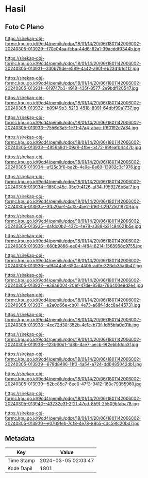 # Hasil

## Foto C Plano

https://sirekap-obj-formc.kpu.go.id/9cd4/pemilu/pdpr/18/01/14/20/06/1801142006002-20240305-013929--f70e04aa-fcba-44d6-82a1-39acddf0344b.jpg

https://sirekap-obj-formc.kpu.go.id/9cd4/pemilu/pdpr/18/01/14/20/06/1801142006002-20240305-013931--330b79de-e589-4a42-a90f-eb23d1b1d112.jpg

https://sirekap-obj-formc.kpu.go.id/9cd4/pemilu/pdpr/18/01/14/20/06/1801142006002-20240305-013931--619747b3-4918-435f-8577-2e9bdf120547.jpg

https://sirekap-obj-formc.kpu.go.id/9cd4/pemilu/pdpr/18/01/14/20/06/1801142006002-20240305-013932--b09f49b3-5213-4518-8091-64dbf99a1737.jpg

https://sirekap-obj-formc.kpu.go.id/9cd4/pemilu/pdpr/18/01/14/20/06/1801142006002-20240305-013933--7556c3a5-1e71-47a4-abac-ff60192d7a34.jpg

https://sirekap-obj-formc.kpu.go.id/9cd4/pemilu/pdpr/18/01/14/20/06/1801142006002-20240305-013933--4856a9d1-09a8-4fbe-b472-69feafb4447b.jpg

https://sirekap-obj-formc.kpu.go.id/9cd4/pemilu/pdpr/18/01/14/20/06/1801142006002-20240305-013934--af25c3f0-be2b-4e9e-8e60-13982c3c1976.jpg

https://sirekap-obj-formc.kpu.go.id/9cd4/pemilu/pdpr/18/01/14/20/06/1801142006002-20240305-013934--1850c45c-05e9-4126-af34-f959276b6af7.jpg

https://sirekap-obj-formc.kpu.go.id/9cd4/pemilu/pdpr/18/01/14/20/06/1801142006002-20240305-013935--3fb20ae1-4c13-45e2-b16f-029725019709.jpg

https://sirekap-obj-formc.kpu.go.id/9cd4/pemilu/pdpr/18/01/14/20/06/1801142006002-20240305-013935--dafdc0b2-437c-4e78-a388-b31c84621b5e.jpg

https://sirekap-obj-formc.kpu.go.id/9cd4/pemilu/pdpr/18/01/14/20/06/1801142006002-20240305-013936--660b9896-ee04-4f84-8214-1568958c9755.jpg

https://sirekap-obj-formc.kpu.go.id/9cd4/pemilu/pdpr/18/01/14/20/06/1801142006002-20240305-013936--a9f444a8-650a-4405-adfe-326cb35a6b47.jpg

https://sirekap-obj-formc.kpu.go.id/9cd4/pemilu/pdpr/18/01/14/20/06/1801142006002-20240305-013937--e36a9004-20ef-47de-858a-766400e9d2e4.jpg

https://sirekap-obj-formc.kpu.go.id/9cd4/pemilu/pdpr/18/01/14/20/06/1801142006002-20240305-013937--e2e0d66e-cb01-4e73-a68f-1dcc8a445731.jpg

https://sirekap-obj-formc.kpu.go.id/9cd4/pemilu/pdpr/18/01/14/20/06/1801142006002-20240305-013938--4cc72d30-352b-4c1c-b73f-fd55bfa0c01b.jpg

https://sirekap-obj-formc.kpu.go.id/9cd4/pemilu/pdpr/18/01/14/20/06/1801142006002-20240305-013938--123b60d1-1d8b-4ae7-aecb-9f2ebbfdda3f.jpg

https://sirekap-obj-formc.kpu.go.id/9cd4/pemilu/pdpr/18/01/14/20/06/1801142006002-20240305-013939--878d8486-11f3-4a54-a724-dd0485042db1.jpg

https://sirekap-obj-formc.kpu.go.id/9cd4/pemilu/pdpr/18/01/14/20/06/1801142006002-20240305-013939--52bc85e7-8ee0-47f3-9412-160e79355960.jpg

https://sirekap-obj-formc.kpu.go.id/9cd4/pemilu/pdpr/18/01/14/20/06/1801142006002-20240305-013940--43232e31-2f2f-47cd-859f-25509bfaba78.jpg

https://sirekap-obj-formc.kpu.go.id/9cd4/pemilu/pdpr/18/01/14/20/06/1801142006002-20240305-013930--e0709feb-7cf8-4e78-89b5-cdc59fc20bd7.jpg


## Metadata

| Key        | Value               |
| ---------- | ------------------- |
| Time Stamp | 2024-03-05 02:03:47 |
| Kode Dapil | 1801                |



